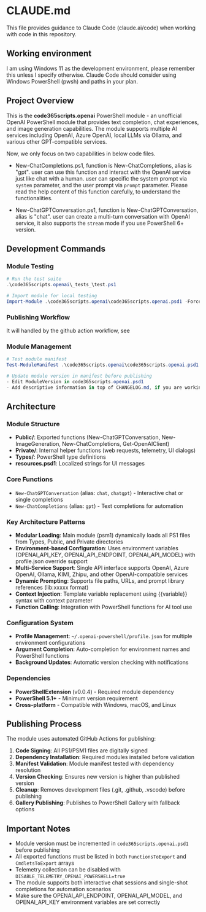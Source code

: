# CLAUDE.md

This file provides guidance to Claude Code (claude.ai/code) when working with code in this repository.

## Working environment

I am using Windows 11 as the development environment, please remember this unless I specify otherwise. Claude Code should consider using Windows PowerShell (pwsh) and paths in your plan.

## Project Overview

This is the **code365scripts.openai** PowerShell module - an unofficial OpenAI PowerShell module that provides text completion, chat experiences, and image generation capabilities. The module supports multiple AI services including OpenAI, Azure OpenAI, local LLMs via Ollama, and various other GPT-compatible services.

Now, we only focus on two capabilities in below code files.

- New-ChatCompletions.ps1, function is New-ChatCompletions, alias is "gpt". user can use this function and interact with the OpenAI service just like chat with a human. user can specific the system prompt via `system` parameter, and the user prompt via `prompt` parameter. Please read the help content of this function carefully, to understand the functionalities.

- New-ChatGPTConversation.ps1, function is New-ChatGPTConversation, alias is "chat". user can create a multi-turn conversation with OpenAI service, it also supports the `stream` mode if you use PowerShell 6+ version. 

## Development Commands

### Module Testing
```powershell
# Run the test suite
.\code365scripts.openai\_tests_\test.ps1

# Import module for local testing
Import-Module .\code365scripts.openai\code365scripts.openai.psd1 -Force
```

### Publishing Workflow

It will handled by the github action workflow, see 


### Module Management
```powershell
# Test module manifest
Test-ModuleManifest .\code365scripts.openai\code365scripts.openai.psd1

# Update module version in manifest before publishing
- Edit ModuleVersion in code365scripts.openai.psd1
- Add descriptive information in top of CHANGELOG.md, if you are working on a bug, link it in the description
```

## Architecture

### Module Structure
- **Public/**: Exported functions (New-ChatGPTConversation, New-ImageGeneration, New-ChatCompletions, Get-OpenAIClient)
- **Private/**: Internal helper functions (web requests, telemetry, UI dialogs)
- **Types/**: PowerShell type definitions
- **resources.psd1**: Localized strings for UI messages

### Core Functions
- `New-ChatGPTConversation` (alias: `chat`, `chatgpt`) - Interactive chat or single completions
- `New-ChatCompletions` (alias: `gpt`) - Text completions for automation

### Key Architecture Patterns
- **Modular Loading**: Main module (psm1) dynamically loads all PS1 files from Types, Public, and Private directories
- **Environment-based Configuration**: Uses environment variables (OPENAI_API_KEY, OPENAI_API_ENDPOINT, OPENAI_API_MODEL) with profile.json override support
- **Multi-Service Support**: Single API interface supports OpenAI, Azure OpenAI, Ollama, KIMI, Zhipu, and other OpenAI-compatible services
- **Dynamic Prompting**: Supports file paths, URLs, and prompt library references (lib:xxxxx format)
- **Context Injection**: Template variable replacement using {{variable}} syntax with context parameter
- **Function Calling**: Integration with PowerShell functions for AI tool use

### Configuration System
- **Profile Management**: `~/.openai-powershell/profile.json` for multiple environment configurations
- **Argument Completion**: Auto-completion for environment names and PowerShell functions
- **Background Updates**: Automatic version checking with notifications

### Dependencies
- **PowerShellExtension** (v0.0.4) - Required module dependency
- **PowerShell 5.1+** - Minimum version requirement
- **Cross-platform** - Compatible with Windows, macOS, and Linux

## Publishing Process

The module uses automated GitHub Actions for publishing:
1. **Code Signing**: All PS1/PSM1 files are digitally signed
2. **Dependency Installation**: Required modules installed before validation
3. **Manifest Validation**: Module manifest tested with dependency resolution
4. **Version Checking**: Ensures new version is higher than published version
5. **Cleanup**: Removes development files (.git, .github, .vscode) before publishing
6. **Gallery Publishing**: Publishes to PowerShell Gallery with fallback options

## Important Notes

- Module version must be incremented in `code365scripts.openai.psd1` before publishing
- All exported functions must be listed in both `FunctionsToExport` and `CmdletsToExport` arrays
- Telemetry collection can be disabled with `DISABLE_TELEMETRY_OPENAI_POWERSHELL=true`
- The module supports both interactive chat sessions and single-shot completions for automation scenarios
- Make sure the OPENAI_API_ENDPOINT, OPENAI_API_MODEL, and OPENAI_API_KEY environment variables are set correctly